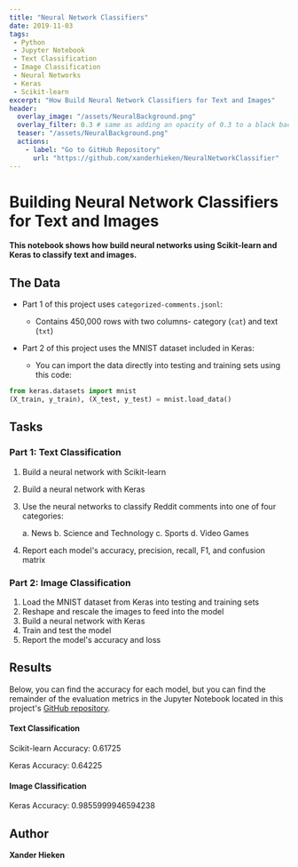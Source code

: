 ```yaml
---
title: "Neural Network Classifiers"
date: 2019-11-03
tags:
 - Python
 - Jupyter Notebook
 - Text Classification
 - Image Classification
 - Neural Networks
 - Keras
 - Scikit-learn
excerpt: "How Build Neural Network Classifiers for Text and Images"
header:
  overlay_image: "/assets/NeuralBackground.png"
  overlay_filter: 0.3 # same as adding an opacity of 0.3 to a black background
  teaser: "/assets/NeuralBackground.png"
  actions:
    - label: "Go to GitHub Repository"
      url: "https://github.com/xanderhieken/NeuralNetworkClassifier"
---
```

# Building Neural Network Classifiers for Text and Images

**This notebook shows how build neural networks using Scikit-learn and Keras to classify text and images.**

## The Data
* Part 1 of this project uses `categorized-comments.jsonl`:
	* Contains 450,000 rows with two columns- category (`cat`) and text (`txt`)

* Part 2 of this project uses the MNIST dataset included in Keras:
	* You can import the data directly into testing and training sets using this code: 
```python
from keras.datasets import mnist
(X_train, y_train), (X_test, y_test) = mnist.load_data()
```
## Tasks

### Part 1: Text Classification
1. Build a neural network with Scikit-learn
2. Build a neural network with Keras
3. Use the neural networks to classify Reddit comments into one of four categories:

	a. News
	b. Science and Technology
	c. Sports
	d. Video Games 
	
4. Report each model's accuracy, precision, recall, F1, and confusion matrix

### Part 2: Image Classification
1. Load the MNIST dataset from Keras into testing and training sets
2. Reshape and rescale the images to feed into the model
3. Build a neural network with Keras
4. Train and test the model
5. Report the model's accuracy and loss

## Results
Below, you can find the accuracy for each model, but you can find the remainder of the evaluation metrics in the Jupyter Notebook located in this project's [GitHub repository](https://github.com/xanderhieken/NeuralNetworkClassifier). 

#### Text Classification
Scikit-learn Accuracy: 0.61725

Keras Accuracy: 0.64225

#### Image Classification
Keras Accuracy: 0.9855999946594238

## Author
**Xander Hieken**
